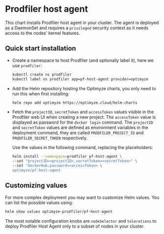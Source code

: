 # Prodfiler host agent
This chart installs Prodfiler host agent in your cluster.
The agent is deployed as a DaemonSet and requires a `privileged` security context as it needs access to the nodes' kernel features.

## Quick start installation

* Create a namespace to host Prodfiler (and optionally label it), here we use `prodfiler`:
  ```bash
  kubectl create ns prodfiler
  kubectl label ns prodfiler app=pf-host-agent provider=optimyze
  ```

* Add the Helm repository hosting the Optimyze charts, you only need to run this when first installing:
  ```bash
  helm repo add optimyze https://optimyze.cloud/helm-charts
  ```

* Fetch the `projectID`, `secretToken` and `accessToken` values visible in the Prodfiler web UI  when creating a new project.
  The `accessToken` value is displayed as password for the `docker login` command.
  The `projectID` and `secretToken` values are defined as environment variables in the deployment command, 
  they are called `PRODFILER_PROJECT_ID` and `PRODFILER_SECRET_TOKEN` respectively.
  
  Use the values in the following command, replacing the placeholders:

  ```bash
  helm install --namespace=prodfiler pf-host-agent \
  --set "projectID=<projectID>,secretToken=<secretToken>" \
  --set "dockerHub.password=<accessToken> \
  optimyze/pf-host-agent
  ```

## Customizing values

For more complex deployment you may want to customize Helm values.
You can list the possible values using:

```bash
helm show values optimyze-prodfiler/pf-host-agent
```

The most notable configuration knobs are `nodeSelector` and `tolerations` to deploy Prodfiler Host Agent
only to a subset of nodes in your cluster.
